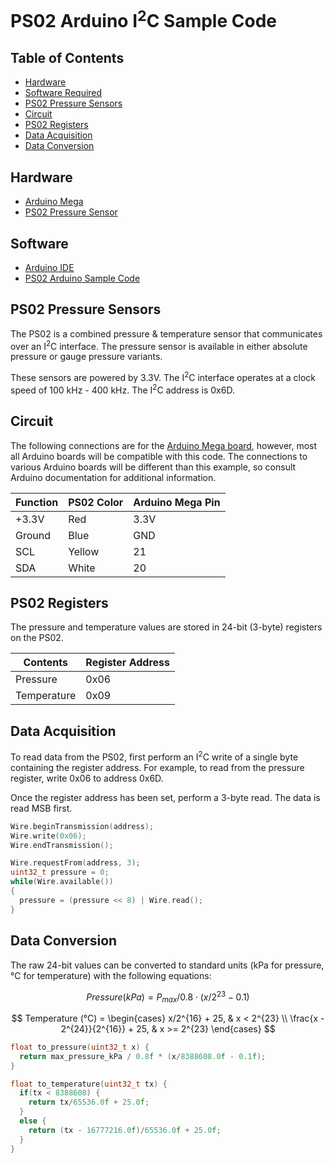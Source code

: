 # PS02 Arduino I<sup>2</sup>C Sample Code

## Table of Contents

- [Hardware](#hardware)
- [Software Required](#software)
- [PS02 Pressure Sensors](#ps02-pressure-sensors)
- [Circuit](#circuit)
- [PS02 Registers](#ps02-registers)
- [Data Acquisition](#data-acquisition)
- [Data Conversion](#data-conversion)

## Hardware

- [Arduino Mega](https://docs.arduino.cc/hardware/mega-2560)
- [PS02 Pressure Sensor](https://www.cuidevices.com/product/sensors/pressure-sensors/ps02-series)

## Software

- [Arduino IDE](https://www.arduino.cc/en/Main/Software)
- [PS02 Arduino Sample Code](https://github.com/cuidevices/PS02_I2C_Sample_Code)

## PS02 Pressure Sensors

The PS02 is a combined pressure & temperature sensor that communicates over an I<sup>2</sup>C interface. The pressure sensor is available in either absolute pressure or gauge pressure variants.

These sensors are powered by 3.3V. The I<sup>2</sup>C interface operates at a clock speed of 100 kHz - 400 kHz. The I<sup>2</sup>C address is 0x6D.

## Circuit

The following connections are for the [Arduino Mega board](https://docs.arduino.cc/hardware/mega-2560), however, most all Arduino boards will be compatible with this code. The connections to various Arduino boards will be different than this example, so consult Arduino documentation for additional information.

| Function | PS02 Color | Arduino Mega Pin |
| -------- | ---------- | ---------------- |
|   +3.3V  |     Red    |       3.3V       |
|  Ground  |    Blue    |        GND       |
|    SCL   |   Yellow   |        21        |
|    SDA   |    White   |        20        |

## PS02 Registers

The pressure and temperature values are stored in 24-bit (3-byte) registers on the PS02.

|   Contents  | Register Address |
| ----------- | ---------------- |
|   Pressure  |       0x06       |
| Temperature |       0x09       |

## Data Acquisition

To read data from the PS02, first perform an I<sup>2</sup>C write of a single byte containing the register address. For example, to read from the pressure register, write 0x06 to address 0x6D.

Once the register address has been set, perform a 3-byte read. The data is read MSB first.

```c
Wire.beginTransmission(address);
Wire.write(0x06);
Wire.endTransmission();

Wire.requestFrom(address, 3);
uint32_t pressure = 0;
while(Wire.available())
{
  pressure = (pressure << 8) | Wire.read();
}
```

## Data Conversion

The raw 24-bit values can be converted to standard units (kPa for pressure, °C for temperature) with the following equations:

$$
Pressure (kPa) = P_{max} / 0.8 \cdot (x / 2^{23} - 0.1)
$$

$$
Temperature (°C) =
\begin{cases}
x/2^{16} + 25,  & x < 2^{23} \\
\frac{x - 2^{24}}{2^{16}} + 25, & x >= 2^{23}
\end{cases}
$$

```c
float to_pressure(uint32_t x) {
  return max_pressure_kPa / 0.8f * (x/8388608.0f - 0.1f);
}

float to_temperature(uint32_t tx) {
  if(tx < 8388608) {
    return tx/65536.0f + 25.0f;
  }
  else {
    return (tx - 16777216.0f)/65536.0f + 25.0f;
  }
}
```